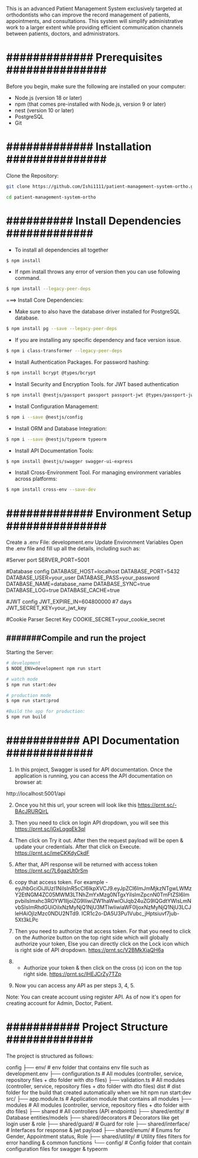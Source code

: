 This is an advanced Patient Management System exclusively targeted at orthodontists who can improve the record management of patients, appointments, and consultations. This system will simplify administrative work to a larger extent while providing efficient communication channels between patients, doctors, and administrators.

# ############# Prerequisites  ############### #
Before you begin, make sure the following are installed on your computer:

- Node.js (version 18 or later)
- npm (that comes pre-installed with Node.js, version 9 or later) 
- nest (version 10 or later)
- PostgreSQL 
- Git

# #############  Installation ############### #
Clone the Repository:

```bash
git clone https://github.com/Ishi1111/patient-management-system-ortho.git

cd patient-management-system-ortho
```

# ########## Install Dependencies ############# #
- To install all dependencies all together
```bash
$ npm install
```

- If npm install throws any error of version then you can use following command.
```bash
$ npm install --legacy-peer-deps 
```

===> Install Core Dependencies:

- Make sure to also have the database driver installed for PostgreSQL database. 
```bash
$ npm install pg --save --legacy-peer-deps
```

- If you are installing any specific dependency and face version issue. 
```bash
$ npm i class-transformer --legacy-peer-deps
```

- Install Authentication Packages. For password hashing:
```bash
$ npm install bcrypt @types/bcrypt
```

- Install Security and Encryption Tools. for JWT based authentication
```bash
$ npm install @nestjs/passport passport passport-jwt @types/passport-jwt --save
```

- Install Configuration Management:
```bash
$ npm i --save @nestjs/config
```

- Install ORM and Database Integration:
```bash
$ npm i --save @nestjs/typeorm typeorm
```

- Install API Documentation Tools:
```bash
$ npm install @nestjs/swagger swagger-ui-express
```

- Install Cross-Environment Tool. For managing environment variables across platforms:
```bash
$ npm install cross-env --save-dev
```

# ############# Environment Setup ############### #
Create a .env File: development.env
Update Environment Variables Open the .env file and fill up all the details, including such as:

#Server port
SERVER_PORT=5001

#Database config
DATABASE_HOST=localhost
DATABASE_PORT=5432
DATABASE_USER=your_user
DATABASE_PASS=your_password
DATABASE_NAME=database_name
DATABASE_SYNC=true
DATABASE_LOG=true
DATABASE_CACHE=true

#JWT config
JWT_EXPIRE_IN=604800000         #7 days
JWT_SECRET_KEY=your_jwt_key

#Cookie Parser Secret Key
COOKIE_SECRET=your_cookie_secret


## #######Compile and run the project #########
Starting the Server:

```bash
# development
$ NODE_ENV=development npm run start

# watch mode
$ npm run start:dev

# production mode
$ npm run start:prod

#Build the app for production:
$ npm run build
```


# ###########  API Documentation ############# #
1. In this project, Swagger is used for API documentation.
Once the application is running, you can access the API documentation on browser at:

http://localhost:5001/api

2. Once you hit this url, your screen will look like this
https://prnt.sc/-BAcJRURQirL

3. Then you need to click on login API dropdown, you will see this 
https://prnt.sc/jGxLqgqEk3qI

4. Then click on Try it out. After then the request payload will be open & update your credentials. After that click on Execute.
https://prnt.sc/imeCKKdyCkdF

5. After that, API response will be returned with access token
https://prnt.sc/7L6gazUt0rSm

6. copy that access token. 
For example - 
eyJhbGciOiJIUzI1NiIsInR5cCI6IkpXVCJ9.eyJpZCI6ImJmMjkzNTgwLWMzY2EtNGM4ZC05MWM3LTNhZmYxMzg0NTgxYiIsImZpcnN0TmFtZSI6ImpvbiIsImxhc3ROYW1lIjoiZG9lIiwiZW1haWwiOiJqb24uZG9lQGdtYWlsLmNvbSIsImRhdGUiOiIxNzMyNjQ1NjU3MTIwIiwiaWF0IjoxNzMyNjQ1NjU3LCJleHAiOjIzMzc0NDU2NTd9.
ICR1c2o-DA5U3Pu1Vubc_jHptsiuvf7jub-5Xt3kLPc

7. Then you need to authorize that access token. For that you need to click on the Authorize button on the top right side which will globally authorize your token, Else you can directly click on the Lock icon which is right side of API dropdown.
https://prnt.sc/V2BMkXjaQH6a

8. - Authorize your token & then click on the cross (x) icon on the top right side.
https://prnt.sc/lHEJCrZy7TZp

9. Now you can access any API as per steps 3, 4, 5.


Note: You can create account using register API. As of now it's open for creating account for Admin, Doctor, Patient.

# ########### Project Structure ############# #
The project is structured as follows:

config
├── env/                # env folder that contains env file such as development.env
├── configuration.ts    # All modules (controller, service, repository files + dto folder with dto files)
├── validation.ts       # All modules (controller, service, repository files + dto folder with dto files)
dist                    # dist folder for the build that created automatically when we hit npm run start:dev
src/
├── app.module.ts       # Application module that contains all modules
├── modules             # All modules (controller, service, repository files + dto folder with dto files)
├── shared              # All controllers (API endpoints)
├── shared/entity/      # Database entities/models
├── shared/decorators   # Decorators like get login user & role
├── shared/guard/       # Guard for role
├── shared/interface/   # Interfaces for response & jwt payload
├── shared/enum/        # Enums for Gender, Appointment status, Role
├── shared/utility/     # Utility files filters for error handling & common functions
└── config/             # Config folder that contain configuration files for swagger & typeorm








